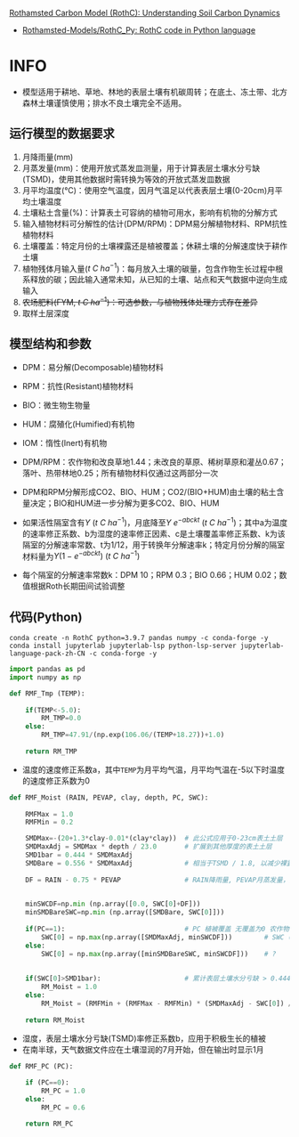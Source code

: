 
[Rothamsted Carbon Model (RothC): Understanding Soil Carbon Dynamics](https://www.rothamsted.ac.uk/rothamsted-carbon-model-rothc)

- [Rothamsted-Models/RothC_Py: RothC code in Python language](https://github.com/Rothamsted-Models/RothC_Py)

# INFO

- 模型适用于耕地、草地、林地的表层土壤有机碳周转；在底土、冻土带、北方森林土壤谨慎使用；排水不良土壤完全不适用。

## 运行模型的数据要求

1. 月降雨量(mm)
2. 月蒸发量(mm)：使用开放式蒸发皿测量，用于计算表层土壤水分亏缺(TSMD)，使用其他数据时需转换为等效的开放式蒸发皿数据
3. 月平均温度(°C)：使用空气温度，因月气温足以代表表层土壤(0-20cm)月平均土壤温度
4. 土壤粘土含量(%)：计算表土可容纳的植物可用水，影响有机物的分解方式
5. 输入植物材料可分解性的估计(DPM/RPM)：DPM易分解植物材料、RPM抗性植物材料
6. 土壤覆盖：特定月份的土壤裸露还是植被覆盖；休耕土壤的分解速度快于耕作土壤
7. 植物残体月输入量($t\ C\ ha^{-1}$)：每月放入土壤的碳量，包含作物生长过程中根系释放的碳；因此输入通常未知，从已知的土壤、站点和天气数据中逆向生成输入
8. ~~农场肥料(FYM, $t\ C\ ha^{-1}$)：可选参数，与植物残体处理方式存在差异~~
9. 取样土层深度

## 模型结构和参数

- DPM：易分解(Decomposable)植物材料
- RPM：抗性(Resistant)植物材料
- BIO：微生物生物量
- HUM：腐殖化(Humified)有机物
- IOM：惰性(Inert)有机物

- DPM/RPM：农作物和改良草地1.44；未改良的草原、稀树草原和灌丛0.67；落叶、热带林地0.25；所有植物材料仅通过这两部分一次
- DPM和RPM分解形成CO2、BIO、HUM；CO2/(BIO+HUM)由土壤的粘土含量决定；BIO和HUM进一步分解为更多CO2、BIO、HUM
- 如果活性隔室含有$Y\ (t\ C\ ha^{-1})$，月底降至$Y\ e^{-abckt}\ (t\ C\ ha^{-1})$；其中a为温度的速率修正系数、b为湿度的速率修正因素、c是土壤覆盖率修正系数、k为该隔室的分解速率常数、t为1/12，用于转换年分解速率k；特定月份分解的隔室材料量为$Y(1-e^{-abckt})\ (t\ C\ ha^{-1})$
- 每个隔室的分解速率常数k：DPM 10；RPM 0.3；BIO 0.66；HUM 0.02；数值根据Roth长期田间试验调整

## 代码(Python)

```shell
conda create -n RothC python=3.9.7 pandas numpy -c conda-forge -y
conda install jupyterlab jupyterlab-lsp python-lsp-server jupyterlab-language-pack-zh-CN -c conda-forge -y
```

```python
import pandas as pd
import numpy as np
```

```python
def RMF_Tmp (TEMP):
         
    if(TEMP<-5.0):
        RM_TMP=0.0
    else:
        RM_TMP=47.91/(np.exp(106.06/(TEMP+18.27))+1.0)
   
    return RM_TMP
```
- 温度的速度修正系数a，其中`TEMP`为月平均气温，月平均气温在-5以下时温度的速度修正系数为0

```python
def RMF_Moist (RAIN, PEVAP, clay, depth, PC, SWC):
        
    RMFMax = 1.0
    RMFMin = 0.2

    SMDMax=-(20+1.3*clay-0.01*(clay*clay))  # 此公式应用于0-23cm表土土层
    SMDMaxAdj = SMDMax * depth / 23.0       # 扩展到其他厚度的表土土层
    SMD1bar = 0.444 * SMDMaxAdj
    SMDBare = 0.556 * SMDMaxAdj             # 相当于TSMD / 1.8, 以减少裸露土壤的蒸发值; 裸露土壤蒸发BareSMD
      
    DF = RAIN - 0.75 * PEVAP                # RAIN降雨量, PEVAP月蒸发量，开放式蒸发皿蒸发量*0.75=潜在蒸发量

    
    minSWCDF=np.min (np.array([0.0, SWC[0]+DF]))
    minSMDBareSWC=np.min (np.array([SMDBare, SWC[0]]))
      
    if(PC==1):                              # PC 植被覆盖 无覆盖为0 农作物覆盖为1
        SWC[0] = np.max(np.array([SMDMaxAdj, minSWCDF]))        # SWC (mm per soil depth) 土壤水分亏缺
    else:
        SWC[0] = np.max(np.array([minSMDBareSWC, minSWCDF]))    # ?
       
      
    if(SWC[0]>SMD1bar):                     # 累计表层土壤水分亏缺 > 0.444 * SMDMaxAdj
        RM_Moist = 1.0
    else:
        RM_Moist = (RMFMin + (RMFMax - RMFMin) * (SMDMaxAdj - SWC[0]) / (SMDMaxAdj - SMD1bar) )   
    
    return RM_Moist
```
- 湿度，表层土壤水分亏缺(TSMD)率修正系数b，应用于积极生长的植被
- 在南半球，天气数据文件应在土壤湿润的7月开始，但在输出时显示1月

```python
def RMF_PC (PC):
     
    if (PC==0):
        RM_PC = 1.0
    else:
        RM_PC = 0.6

    return RM_PC
```